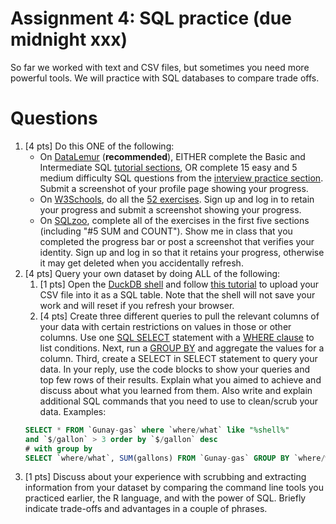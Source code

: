 # Assignment 4: SQL practice (due midnight xxx) 

So far we worked with text and CSV files, but sometimes you need more powerful tools. We will practice with SQL databases to compare trade offs.

# Questions

1. [4 pts] Do this ONE of the following: 
    - On [DataLemur]( https://datalemur.com/) (**recommended**), EITHER complete the Basic and Intermediate SQL [tutorial sections](https://datalemur.com/sql-tutorial), OR complete 15 easy and 5 medium difficulty SQL questions from the [interview practice section](https://datalemur.com/questions?category=SQL). Submit a screenshot of your profile page showing your progress.
    - On [W3Schools](https://www.w3schools.com/sql/), do all the [52 exercises](https://www.w3schools.com/sql/exercise.asp?filename=exercise_select1). Sign up and log in to retain your progress and submit a screenshot showing your progress.
    - On [SQLzoo](https://sqlzoo.net/), complete  all of the exercises in the first five sections (including "#5 SUM and COUNT"). Show me in class that you completed the progress bar or post a screenshot that verifies your identity. Sign up and log in so that it retains your progress, otherwise it may get deleted when you accidentally refresh. 
1. [4 pts] Query your own dataset by doing ALL of the following:
    1. [1 pts] Open the [DuckDB shell](https://shell.duckdb.org/) and follow [this tutorial](https://towardsdev.com/sql-in-your-browser-duckdb-web-shell-for-purely-local-data-analytics-82b8876eb7f7) to upload your CSV file into it as a SQL table. Note that the shell will not save your work and will reset if you refresh your browser.
    1. [4 pts] Create three different queries to pull the relevant columns of your data with certain restrictions on values in those or other columns. Use one [SQL SELECT](https://www.w3schools.com/sql/sql_select.asp) statement with a [WHERE clause](https://www.w3schools.com/sql/sql_where.asp) to list conditions. Next, run a [GROUP BY](https://www.w3schools.com/sql/sql_groupby.asp) and aggregate the values for a column. Third, create a SELECT in SELECT statement to query your data. In your reply, use the code blocks to show your  queries and top few rows of their results. Explain what you aimed to achieve and discuss about what you  learned from them.  Also write and explain additional SQL commands that you need to use to clean/scrub your data. Examples:
    ```SQL
    SELECT * FROM `Gunay-gas` where `where/what` like "%shell%"
    and `$/gallon` > 3 order by `$/gallon` desc
    # with group by
    SELECT `where/what`, SUM(gallons) FROM `Gunay-gas` GROUP BY `where/what`
    ```
3. [1 pts] Discuss   about your experience with scrubbing and extracting information from   your dataset by comparing the command line tools you practiced earlier, the R language, and with the power of SQL. Briefly indicate trade-offs and advantages in a couple of phrases.
